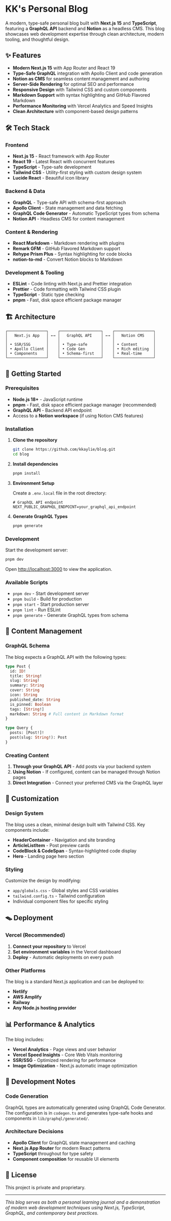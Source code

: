 # KK's Personal Blog

A modern, type-safe personal blog built with **Next.js 15** and **TypeScript**, featuring a **GraphQL API** backend and **Notion** as a headless CMS. This blog showcases web development expertise through clean architecture, modern tooling, and thoughtful design.

## ✨ Features

- **Modern Next.js 15** with App Router and React 19
- **Type-Safe GraphQL** integration with Apollo Client and code generation
- **Notion as CMS** for seamless content management and authoring
- **Server-Side Rendering** for optimal SEO and performance
- **Responsive Design** with Tailwind CSS and custom components
- **Markdown Support** with syntax highlighting and GitHub Flavored Markdown
- **Performance Monitoring** with Vercel Analytics and Speed Insights
- **Clean Architecture** with component-based design patterns

## 🛠️ Tech Stack

### Frontend

- **Next.js 15** - React framework with App Router
- **React 19** - Latest React with concurrent features
- **TypeScript** - Type-safe development
- **Tailwind CSS** - Utility-first styling with custom design system
- **Lucide React** - Beautiful icon library

### Backend & Data

- **GraphQL** - Type-safe API with schema-first approach
- **Apollo Client** - State management and data fetching
- **GraphQL Code Generator** - Automatic TypeScript types from schema
- **Notion API** - Headless CMS for content management

### Content & Rendering

- **React Markdown** - Markdown rendering with plugins
- **Remark GFM** - GitHub Flavored Markdown support
- **Rehype Prism Plus** - Syntax highlighting for code blocks
- **notion-to-md** - Convert Notion blocks to Markdown

### Development & Tooling

- **ESLint** - Code linting with Next.js and Prettier integration
- **Prettier** - Code formatting with Tailwind CSS plugin
- **TypeScript** - Static type checking
- **pnpm** - Fast, disk space efficient package manager

## 🏗️ Architecture

```text
┌─────────────────┐    ┌──────────────────┐    ┌─────────────────┐
│   Next.js App   │ ←→ │   GraphQL API    │ ←→ │   Notion CMS    │
│                 │    │                  │    │                 │
│ • SSR/SSG       │    │ • Type-safe      │    │ • Content       │
│ • Apollo Client │    │ • Code Gen       │    │ • Rich editing  │
│ • Components    │    │ • Schema-first   │    │ • Real-time     │
└─────────────────┘    └──────────────────┘    └─────────────────┘
```

## 🚀 Getting Started

### Prerequisites

- **Node.js 18+** - JavaScript runtime
- **pnpm** - Fast, disk space efficient package manager (recommended)
- **GraphQL API** - Backend API endpoint
- Access to a **Notion workspace** (if using Notion CMS features)

### Installation

1. **Clone the repository**

   ```bash
   git clone https://github.com/kkaylie/blog.git
   cd blog
   ```

2. **Install dependencies**

   ```bash
   pnpm install
   ```

3. **Environment Setup**

   Create a `.env.local` file in the root directory:

   ```env
   # GraphQL API endpoint
   NEXT_PUBLIC_GRAPHQL_ENDPOINT=your_graphql_api_endpoint
   ```

4. **Generate GraphQL Types**

   ```bash
   pnpm generate
   ```

### Development

Start the development server:

```bash
pnpm dev
```

Open [http://localhost:3000](http://localhost:3000) to view the application.

### Available Scripts

- `pnpm dev` - Start development server
- `pnpm build` - Build for production
- `pnpm start` - Start production server
- `pnpm lint` - Run ESLint
- `pnpm generate` - Generate GraphQL types from schema

## 📝 Content Management

### GraphQL Schema

The blog expects a GraphQL API with the following types:

```graphql
type Post {
  id: ID!
  title: String!
  slug: String!
  summary: String
  cover: String
  icon: String
  published_date: String
  is_pinned: Boolean
  tags: [String!]
  markdown: String # Full content in Markdown format
}

type Query {
  posts: [Post!]!
  post(slug: String!): Post
}
```

### Creating Content

1. **Through your GraphQL API** - Add posts via your backend system
2. **Using Notion** - If configured, content can be managed through Notion pages
3. **Direct Integration** - Connect your preferred CMS via the GraphQL layer

## 🎨 Customization

### Design System

The blog uses a clean, minimal design built with Tailwind CSS. Key components include:

- **HeaderContainer** - Navigation and site branding
- **ArticleListItem** - Post preview cards
- **CodeBlock & CodeSpan** - Syntax-highlighted code display
- **Hero** - Landing page hero section

### Styling

Customize the design by modifying:

- `app/globals.css` - Global styles and CSS variables
- `tailwind.config.ts` - Tailwind configuration
- Individual component files for specific styling

## 🪤 Deployment

### Vercel (Recommended)

1. **Connect your repository** to Vercel
2. **Set environment variables** in the Vercel dashboard
3. **Deploy** - Automatic deployments on every push

### Other Platforms

The blog is a standard Next.js application and can be deployed to:

- **Netlify**
- **AWS Amplify**
- **Railway**
- **Any Node.js hosting provider**

## 📊 Performance & Analytics

The blog includes:

- **Vercel Analytics** - Page views and user behavior
- **Vercel Speed Insights** - Core Web Vitals monitoring
- **SSR/SSG** - Optimized rendering for performance
- **Image Optimization** - Next.js automatic image optimization

## 🔧 Development Notes

### Code Generation

GraphQL types are automatically generated using GraphQL Code Generator. The configuration is in `codegen.ts` and generates type-safe hooks and components in `lib/graphql/generated/`.

### Architecture Decisions

- **Apollo Client** for GraphQL state management and caching
- **Next.js App Router** for modern React patterns
- **TypeScript** throughout for type safety
- **Component composition** for reusable UI elements

## 📄 License

This project is private and proprietary.

---

_This blog serves as both a personal learning journal and a demonstration of modern web development techniques using Next.js, TypeScript, GraphQL, and contemporary best practices._

